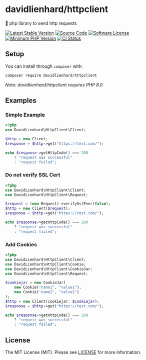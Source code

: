 # davidlienhard/httpclient
🐘 php library to send http requests

[![Latest Stable Version](https://img.shields.io/packagist/v/davidlienhard/httpclient.svg?style=flat-square)](https://packagist.org/packages/davidlienhard/httpclient)
[![Source Code](https://img.shields.io/badge/source-davidlienhard/httpclient-blue.svg?style=flat-square)](https://github.com/davidlienhard/httpclient)
[![Software License](https://img.shields.io/badge/license-MIT-brightgreen.svg?style=flat-square)](https://github.com/davidlienhard/httpclient/blob/master/LICENSE)
[![Minimum PHP Version](https://img.shields.io/badge/php-%3E%3D%208.0-8892BF.svg?style=flat-square)](https://php.net/)
[![CI Status](https://github.com/davidlienhard/httpclient/actions/workflows/check.yml/badge.svg)](https://github.com/davidlienhard/httpclient/actions/workflows/check.yml)

## Setup

You can install through `composer` with:

```
composer require davidlienhard/httpclient
```

*Note: davidlienhard/httpclient requires PHP 8.0*

## Examples

### Simple Example
```php
<?php
use DavidLienhard\HttpClient\Client;

$http = new Client;
$response = $http->get("https://test.com/");

echo $response->getHttpCode() === 200
    ? "request was successful"
    : "request failed";
```

### Do not verify SSL Cert
```php
<?php
use DavidLienhard\HttpClient\Client;
use DavidLienhard\HttpClient\Request;

$request = (new Request)->verifySslPeer(false);
$http = new Client($request);
$response = $http->get("https://test.com/");

echo $response->getHttpCode() === 200
    ? "request was successful"
    : "request failed";
```

### Add Cookies
```php
<?php
use DavidLienhard\HttpClient\Client;
use DavidLienhard\HttpClient\Cookie;
use DavidLienhard\HttpClient\CookieJar;
use DavidLienhard\HttpClient\Request;

$cookiejar = new CookieJar(
    new Cookie("name1", "value1"),
    new Cookie("name2", "value2")
);
$http = new Client(cookiejar: $cookiejar);
$response = $http->get("https://test.com/");

echo $response->getHttpCode() === 200
    ? "request was successful"
    : "request failed";
```

## License

The MIT License (MIT). Please see [LICENSE](https://github.com/thephpleague/oauth2-client/blob/master/LICENSE) for more information.
